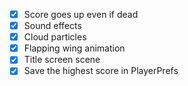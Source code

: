 - [x] Score goes up even if dead
- [x] Sound effects
- [x] Cloud particles
- [x] Flapping wing animation
- [x] Title screen scene
- [x] Save the highest score in PlayerPrefs